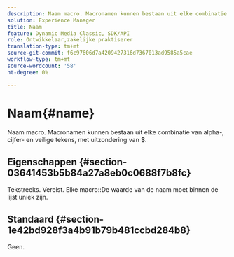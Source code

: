```yaml
---
description: Naam macro. Macronamen kunnen bestaan uit elke combinatie van alpha-, cijfer- en veilige tekens, met uitzondering van $.
solution: Experience Manager
title: Naam
feature: Dynamic Media Classic, SDK/API
role: Ontwikkelaar,zakelijke praktiserer
translation-type: tm+mt
source-git-commit: f6c97606d7a4209427316d7367013ad9585a5cae
workflow-type: tm+mt
source-wordcount: '58'
ht-degree: 0%

---
```



# Naam{#name}

Naam macro. Macronamen kunnen bestaan uit elke combinatie van alpha-, cijfer- en veilige tekens, met uitzondering van $.

## Eigenschappen {#section-03641453b5b84a27a8eb0c0688f7b8fc}

Tekstreeks. Vereist. Elke macro::De waarde van de naam moet binnen de lijst uniek zijn.

## Standaard {#section-1e42bd928f3a4b91b79b481ccbd284b8}

Geen.
